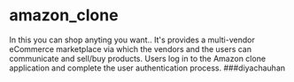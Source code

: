 # amazon_clone
In this you can shop anyting you want..
It's provides a multi-vendor eCommerce marketplace via which the vendors and the users can communicate and sell/buy products. Users log in to the Amazon clone application and complete the user authentication process.
###diyachauhan
